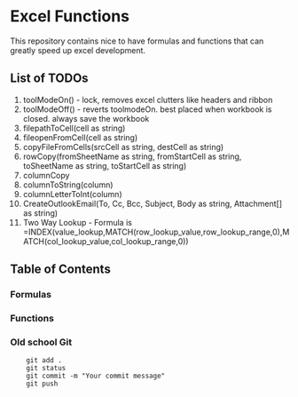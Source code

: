 # Excel Functions

This repository contains nice to have formulas and functions that can greatly speed up excel development.

## List of TODOs

1. toolModeOn() - lock, removes excel clutters like headers and ribbon
1. toolModeOff() - reverts toolmodeOn. best placed when workbook is closed. always save the workbook
1. filepathToCell(cell as string)
1. fileopenFromCell(cell as string)
1. copyFileFromCells(srcCell as string, destCell as string)
1. rowCopy(fromSheetName as string, fromStartCell as string, toSheetName as string, toStartCell as string)
1. columnCopy
1. columnToString(column)
1. columnLetterToInt(column)
1. CreateOutlookEmail(To, Cc, Bcc, Subject, Body as string, Attachment[] as string)
1. Two Way Lookup - Formula is =INDEX(value_lookup,MATCH(row_lookup_value,row_lookup_range,0),MATCH(col_lookup_value,col_lookup_range,0))

## Table of Contents

### Formulas

### Functions


### Old school Git

```git
    git add .
    git status
    git commit -m "Your commit message"
    git push
```